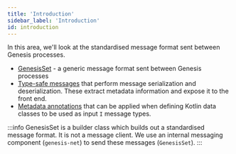 ```yaml
---
title: 'Introduction'
sidebar_label: 'Introduction'
id: introduction
---
```


In this area, we'll look at the standardised message format sent between Genesis processes.


- [GenesisSet](/server-modules/inter-process-messages/genesisSet/) - a generic message format sent between Genesis processes
- [Type-safe messages](/server-modules/inter-process-messages/type-safe-messages/) that perform message serialization and deserialization. These extract metadata information and expose it to the front end. 
- [Metadata annotations](/server-modules/inter-process-messages/metadata-annotations/) that can be applied when defining Kotlin data classes to be used as input `I` message types.

:::info
GenesisSet is a builder class which builds out a standardised message format. It is not a message client. We use an internal messaging component (`genesis-net`) to send these messages (`GenesisSet`).
:::